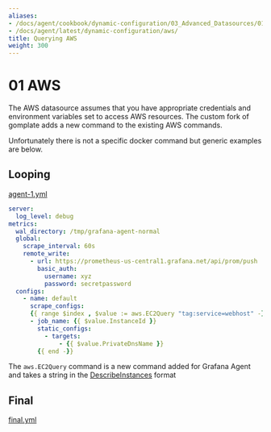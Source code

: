 ```yaml
---
aliases:
- /docs/agent/cookbook/dynamic-configuration/03_Advanced_Datasources/01_AWS/
- /docs/agent/latest/dynamic-configuration/aws/
title: Querying AWS
weight: 300
---
```


# 01 AWS

The AWS datasource assumes that you have appropriate credentials and environment variables set to access AWS resources. The custom fork of gomplate adds a new command to the existing AWS commands.

Unfortunately there is not a specific docker command but generic examples are below.

## Looping

[agent-1.yml](01_assets/agent-1.yml)

```yaml
server:
  log_level: debug
metrics:
  wal_directory: /tmp/grafana-agent-normal
  global:
    scrape_interval: 60s
    remote_write:
      - url: https://prometheus-us-central1.grafana.net/api/prom/push
        basic_auth:
          username: xyz
          password: secretpassword
  configs:
    - name: default
      scrape_configs:
      {{ range $index , $value := aws.EC2Query "tag:service=webhost" -}}
      - job_name: {{ $value.InstanceId }}
        static_configs:
          - targets:
              - {{ $value.PrivateDnsName }}
        {{ end -}}
```

The `aws.EC2Query` command is a new command added for Grafana Agent and takes a string in the [DescribeInstances](https://docs.aws.amazon.com/AWSEC2/latest/APIReference/API_DescribeInstances.html) format

## Final

[final.yml](01_assets/final.yml)
